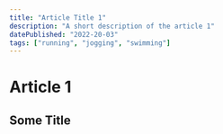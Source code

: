 ```yaml
---
title: "Article Title 1"
description: "A short description of the article 1"
datePublished: "2022-20-03"
tags: ["running", "jogging", "swimming"]
---
```


# Article 1

## Some Title
